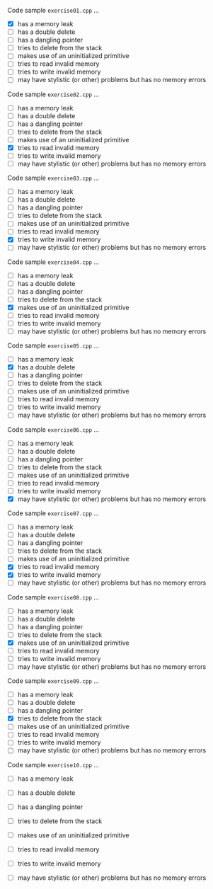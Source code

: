 Code sample `exercise01.cpp` ...
- [x] has a memory leak 
- [ ] has a double delete 
- [ ] has a dangling pointer 
- [ ] tries to delete from the stack 
- [ ] makes use of an uninitialized primitive 
- [ ] tries to read invalid memory 
- [ ] tries to write invalid memory 
- [ ] may have stylistic (or other) problems but has no memory errors 

Code sample `exercise02.cpp` ...
- [ ] has a memory leak 
- [ ] has a double delete 
- [ ] has a dangling pointer 
- [ ] tries to delete from the stack 
- [ ] makes use of an uninitialized primitive 
- [x] tries to read invalid memory 
- [ ] tries to write invalid memory 
- [ ] may have stylistic (or other) problems but has no memory errors 

Code sample `exercise03.cpp` ...
- [ ] has a memory leak 
- [ ] has a double delete 
- [ ] has a dangling pointer 
- [ ] tries to delete from the stack 
- [ ] makes use of an uninitialized primitive 
- [ ] tries to read invalid memory 
- [x] tries to write invalid memory 
- [ ] may have stylistic (or other) problems but has no memory errors 

Code sample `exercise04.cpp` ...
- [ ] has a memory leak 
- [ ] has a double delete 
- [ ] has a dangling pointer 
- [ ] tries to delete from the stack 
- [x] makes use of an uninitialized primitive 
- [ ] tries to read invalid memory 
- [ ] tries to write invalid memory 
- [ ] may have stylistic (or other) problems but has no memory errors 

Code sample `exercise05.cpp` ...
- [ ] has a memory leak 
- [x] has a double delete 
- [ ] has a dangling pointer 
- [ ] tries to delete from the stack 
- [ ] makes use of an uninitialized primitive 
- [ ] tries to read invalid memory 
- [ ] tries to write invalid memory 
- [ ] may have stylistic (or other) problems but has no memory errors 

Code sample `exercise06.cpp` ...
- [ ] has a memory leak 
- [ ] has a double delete 
- [ ] has a dangling pointer 
- [ ] tries to delete from the stack 
- [ ] makes use of an uninitialized primitive 
- [ ] tries to read invalid memory 
- [ ] tries to write invalid memory 
- [x] may have stylistic (or other) problems but has no memory errors 

Code sample `exercise07.cpp` ...
- [ ] has a memory leak 
- [ ] has a double delete 
- [ ] has a dangling pointer 
- [ ] tries to delete from the stack 
- [ ] makes use of an uninitialized primitive 
- [x] tries to read invalid memory 
- [x] tries to write invalid memory 
- [ ] may have stylistic (or other) problems but has no memory errors 

Code sample `exercise08.cpp` ...
- [ ] has a memory leak 
- [ ] has a double delete 
- [ ] has a dangling pointer 
- [ ] tries to delete from the stack 
- [x] makes use of an uninitialized primitive 
- [ ] tries to read invalid memory 
- [ ] tries to write invalid memory 
- [ ] may have stylistic (or other) problems but has no memory errors 

Code sample `exercise09.cpp` ...
- [ ] has a memory leak 
- [ ] has a double delete 
- [ ] has a dangling pointer 
- [x] tries to delete from the stack 
- [ ] makes use of an uninitialized primitive 
- [ ] tries to read invalid memory 
- [ ] tries to write invalid memory 
- [ ] may have stylistic (or other) problems but has no memory errors 

Code sample `exercise10.cpp` ...
- [ ] has a memory leak 
- [ ] has a double delete 
- [ ] has a dangling pointer 
- [ ] tries to delete from the stack 
- [ ] makes use of an uninitialized primitive 
- [ ] tries to read invalid memory 
- [ ] tries to write invalid memory 
- [ ] may have stylistic (or other) problems but has no memory errors 

